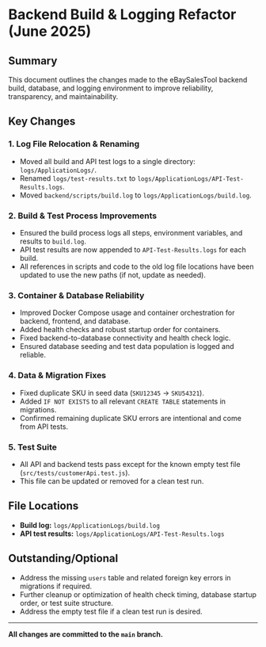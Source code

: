 # Backend Build & Logging Refactor (June 2025)

## Summary
This document outlines the changes made to the eBaySalesTool backend build, database, and logging environment to improve reliability, transparency, and maintainability.

## Key Changes

### 1. Log File Relocation & Renaming
- Moved all build and API test logs to a single directory: `logs/ApplicationLogs/`.
- Renamed `logs/test-results.txt` to `logs/ApplicationLogs/API-Test-Results.logs`.
- Moved `backend/scripts/build.log` to `logs/ApplicationLogs/build.log`.

### 2. Build & Test Process Improvements
- Ensured the build process logs all steps, environment variables, and results to `build.log`.
- API test results are now appended to `API-Test-Results.logs` for each build.
- All references in scripts and code to the old log file locations have been updated to use the new paths (if not, update as needed).

### 3. Container & Database Reliability
- Improved Docker Compose usage and container orchestration for backend, frontend, and database.
- Added health checks and robust startup order for containers.
- Fixed backend-to-database connectivity and health check logic.
- Ensured database seeding and test data population is logged and reliable.

### 4. Data & Migration Fixes
- Fixed duplicate SKU in seed data (`SKU12345` → `SKU54321`).
- Added `IF NOT EXISTS` to all relevant `CREATE TABLE` statements in migrations.
- Confirmed remaining duplicate SKU errors are intentional and come from API tests.

### 5. Test Suite
- All API and backend tests pass except for the known empty test file (`src/tests/customerApi.test.js`).
- This file can be updated or removed for a clean test run.

## File Locations
- **Build log:** `logs/ApplicationLogs/build.log`
- **API test results:** `logs/ApplicationLogs/API-Test-Results.logs`

## Outstanding/Optional
- Address the missing `users` table and related foreign key errors in migrations if required.
- Further cleanup or optimization of health check timing, database startup order, or test suite structure.
- Address the empty test file if a clean test run is desired.

---

**All changes are committed to the `main` branch.**
